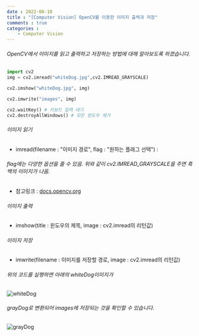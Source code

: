 ```yaml
---
date : 2022-08-18
title : "[Computer Vision] OpenCV를 이용한 이미지 출력과 저장"
comments : true
categories : 
    - Computer Vision
---
```


###### OpenCV에서 이미지를 읽고 출력하고 저장하는 방법에 대해 알아보도록 하겠습니다.

```python
import cv2
img = cv2.imread("whiteDog.jpg",cv2.IMREAD_GRAYSCALE)

cv2.imshow("whiteDog.jpg", img)

cv2.imwrite("images", img) 

cv2.waitKey() # 키보드 입력 대기
cv2.destroyAllWindows() # 모든 윈도우 제거
```

###### 이미지 읽기

* imread(filename : "이미지 경로", flag : "원하는 플래그 선택") :

###### flag에는 다양한 옵션을 줄 수 있음. 위와 같이 cv2.IMREAD_GRAYSCALE을 주면 흑백의 이미지가 나옴.

* 참고링크 : [docs.opencv.org](https://docs.opencv.org/3.4/d8/d6a/group__imgcodecs__flags.html)


###### 이미지 출력

* imshow(title : 윈도우의 제목, image : cv2.imread의 리턴값)

###### 이미지 저장

* imwrite(filename : 이미지를 저장할 경로, image : cv2.imread의 리턴값)

###### 위의 코드를 실행하면 아래의 whiteDog이미지가
![whiteDog](https://user-images.githubusercontent.com/55019557/185360454-2ceff5f8-4749-44bd-9de8-0604e19c9220.jpg)
###### grayDog로 변환되어 images에 저장되는 것을 확인할 수 있습니다.
![grayDog](https://user-images.githubusercontent.com/55019557/185360471-7a87e91e-1702-4ba2-923d-c4ccd58f5bb1.jpg)

